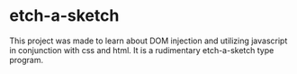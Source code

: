# etch-a-sketch

This project was made to learn about DOM injection and utilizing javascript in conjunction with css and html. It is a rudimentary etch-a-sketch type program.

